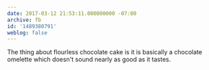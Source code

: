 ```yaml
---
date: 2017-03-12 21:53:11.000000000 -07:00
archive: fb
id: '1489380791'
weblog: false
---
```


The thing about flourless chocolate cake is it is basically a chocolate omelette which doesn't sound nearly as good as it tastes.
